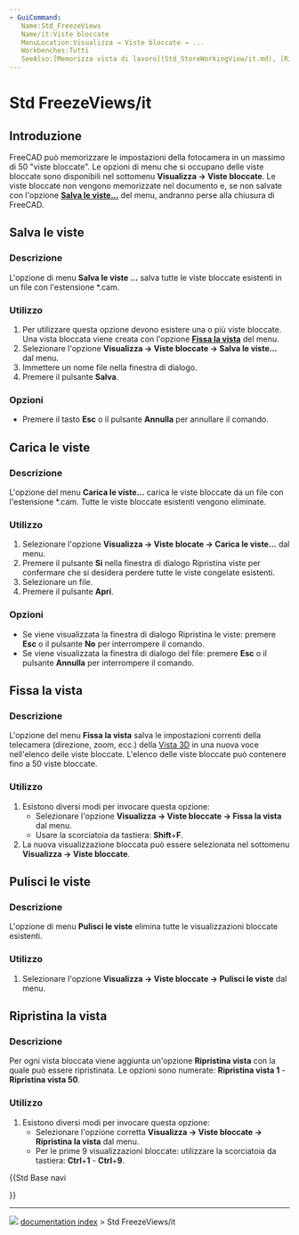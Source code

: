 ```yaml
---
- GuiCommand:
   Name:Std_FreezeViews
   Name/it:Viste bloccate
   MenuLocation:Visualizza → Viste bloccate → ...
   Workbenches:Tutti
   SeeAlso:[Memorizza vista di lavoro](Std_StoreWorkingView/it.md), [Richiama vista di lavoro](Std_RecallWorkingView/it.md), [Pubblica la posizione della camera](Std_ViewIvIssueCamPos/it.md)
---
```


# Std FreezeViews/it



## Introduzione

FreeCAD può memorizzare le impostazioni della fotocamera in un massimo di 50 \"viste bloccate\". Le opzioni di menu che si occupano delle viste bloccate sono disponibili nel sottomenu **Visualizza → Viste bloccate**. Le viste bloccate non vengono memorizzate nel documento e, se non salvate con l\'opzione **[Salva le viste\...](#Salva_le_viste....md)** del menu, andranno perse alla chiusura di FreeCAD.



## Salva le viste 



### Descrizione

L\'opzione di menu **Salva le viste \...** salva tutte le viste bloccate esistenti in un file con l\'estensione \*.cam.



### Utilizzo

1.  Per utilizzare questa opzione devono esistere una o più viste bloccate. Una vista bloccata viene creata con l\'opzione **[Fissa la vista](#Fissa_la_vista.md)** del menu.
2.  Selezionare l\'opzione **Visualizza → Viste bloccate → Salva le viste...** dal menu.
3.  Immettere un nome file nella finestra di dialogo.
4.  Premere il pulsante **Salva**.



### Opzioni

-   Premere il tasto **Esc** o il pulsante **Annulla** per annullare il comando.



## Carica le viste 



### Descrizione 

L\'opzione del menu **Carica le viste\...** carica le viste bloccate da un file con l\'estensione \*.cam. Tutte le viste bloccate esistenti vengono eliminate.



### Utilizzo 

1.  Selezionare l\'opzione **Visualizza → Viste blocate → Carica le viste...** dal menu.
2.  Premere il pulsante **Si** nella finestra di dialogo Ripristina viste per confermare che si desidera perdere tutte le viste congelate esistenti.
3.  Selezionare un file.
4.  Premere il pulsante **Apri**.



### Opzioni 

-   Se viene visualizzata la finestra di dialogo Ripristina le viste: premere **Esc** o il pulsante **No** per interrompere il comando.
-   Se viene visualizzata la finestra di dialogo del file: premere **Esc** o il pulsante **Annulla** per interrompere il comando.



## Fissa la vista 



### Descrizione 

L\'opzione del menu **Fissa la vista** salva le impostazioni correnti della telecamera (direzione, zoom, ecc.) della [Vista 3D](3D_view/it.md) in una nuova voce nell\'elenco delle viste bloccate. L\'elenco delle viste bloccate può contenere fino a 50 viste bloccate.



### Utilizzo 

1.  Esistono diversi modi per invocare questa opzione:
    -   Selezionare l\'opzione **Visualizza → Viste bloccate → Fissa la vista** dal menu.
    -   Usare la scorciatoia da tastiera: **Shift**+**F**.
2.  La nuova visualizzazione bloccata può essere selezionata nel sottomenu **Visualizza → Viste bloccate**.



## Pulisci le viste 



### Descrizione 

L\'opzione di menu **Pulisci le viste** elimina tutte le visualizzazioni bloccate esistenti.



### Utilizzo 

1.  Selezionare l\'opzione **Visualizza → Viste bloccate → Pulisci le viste** dal menu.



## Ripristina la vista 



### Descrizione 

Per ogni vista bloccata viene aggiunta un\'opzione **Ripristina vista** con la quale può essere ripristinata. Le opzioni sono numerate: **Ripristina vista 1** - **Ripristina vista 50**.



### Utilizzo 

1.  Esistono diversi modi per invocare questa opzione:
    -   Selezionare l\'opzione corretta **Visualizza → Viste bloccate → Ripristina la vista** dal menu.
    -   Per le prime 9 visualizzazioni bloccate: utilizzare la scorciatoia da tastiera: **Ctrl**+**1** - **Ctrl**+**9**.





{{Std Base navi

}}



---
![](images/Button_right.svg) [documentation index](../README.md) > Std FreezeViews/it
